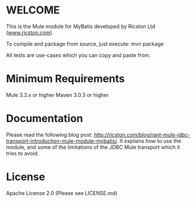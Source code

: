 WELCOME
=======
This is the Mule module for MyBatis developed by Ricston Ltd (www.ricston.com).

To compile and package from source, just execute: mvn package

All tests are use-cases which you can copy and paste from.

Minimum Requirements
====================

Mule 3.3.x or higher
Maven 3.0.3 or higher

Documentation
=============
Please read the following blog post: http://ricston.com/blog/rant-mule-jdbc-transport-introduction-mule-module-mybatis/. It explains how to use the module, and some of the limitations of the JDBC Mule transport which it tries to avoid.

License
========

Apache License 2.0 (Please see LICENSE.md)
